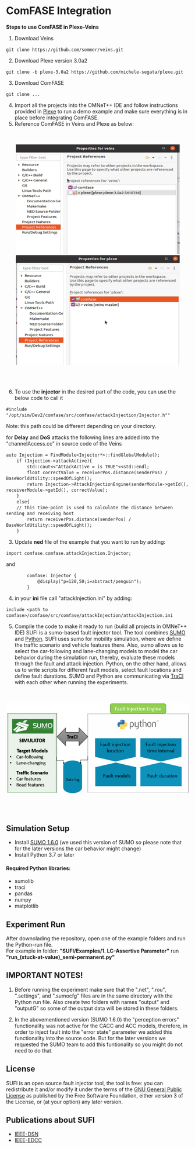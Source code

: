 # **ComFASE Integration**

**Steps to use ComFASE in Plexe-Veins**

1. Download Veins
```
git clone https://github.com/sommer/veins.git
```
2. Download Plexe version 3.0a2
```
git clone -b plexe-3.0a2 https://github.com/michele-segata/plexe.git
```
3. Download ComFASE
```
git clone ...
```
4. Import all the projects into the OMNeT++ IDE and follow instructions provided in [Plexe](https://plexe.car2x.org/tutorial/) to run a demo example and make sure everything is in place before integrating ComFASE.
5. Reference ComFASE in Veins and Plexe as below:

<p align="center">
  <br><br>
  <img src="https://github.com/RISE-Dependable-Transport-Systems/ComFASE/blob/main/Documentation/pictures/veins_ref.png" width="450" height="300">
  <img src="https://github.com/RISE-Dependable-Transport-Systems/ComFASE/blob/main/Documentation/pictures/plexe_ref.png" width="450" height="300">
</p>
<br/> 
<br/>  

6. To use the **injector** in the desired part of the code, you can use the below code to call it 
```
#include "/opt/sim/Dev2/comfase/src/comfase/attackInjection/Injector.h""
```
Note: this path could be different depending on your directory.

for **Delay** and **DoS** attacks the following lines are added into the "channelAccess.cc" in source code of the Veins
```
auto Injection = FindModule<Injector*>::findGlobalModule();
    if (Injection->attackActive){
        std::cout<<"AttackActive = is TRUE"<<std::endl;
        float correctValue = receiverPos.distance(senderPos) / BaseWorldUtility::speedOfLight();
        return Injection->AttackInjectionEngine(senderModule->getId(), receiverModule->getId(), correctValue);
    }
    else{
    // this time-point is used to calculate the distance between sending and receiving host
        return receiverPos.distance(senderPos) / BaseWorldUtility::speedOfLight();
    }
```
3. Update **ned** file of the example that you want to run by adding: 
``` 
import comfase.comfase.attackInjection.Injector;
```
and 
```
        comfase: Injector {
            @display("p=120,50;i=abstract/penguin");
        }
```
4. in your **ini** file call "attackInjection.ini" by adding:
```
include <path to comfase>/comfase/src/comfase/attackInjection/attackInjection.ini
```

5. Compile the code to make it ready to run (build all projects in OMNeT++ IDE)
SUFI is a sumo-based fault injector tool. The tool combines [SUMO](https://www.eclipse.org/sumo/) and [Python](https://www.python.org/). SUFI uses sumo for mobility simulation, where we define the traffic scenario and vehicle features there. Also, sumo allows us to select the car-following and lane-changing models to model the car behavior during the simulation run, thereby, evaluate these models through the fault and attack injection. Python, on the other hand, allows us to write scripts for different fault models, select fault locations and define fault durations. SUMO and Python are communicating via [TraCI](https://sumo.dlr.de/docs/TraCI.html) with each other when running the experiments.

<p align="center">
  <br><br>
  <img src="https://github.com/RISE-Dependable-Transport-Systems/SUFI/blob/master/Documentation/pictures/SUFI.PNG">
</p>
<br/> 
<br/> 


## Simulation Setup

* Install [SUMO 1.6.0](https://sourceforge.net/projects/sumo/files/sumo/version%201.6.0/) (we used this version of SUMO so please note that for the later versions the car behavior might change)
* Install Python 3.7 or later

#### Required Python libraries:
* sumolib
* traci
* pandas
* numpy
* matplotlib

## Experiment Run 
After downolading the repository, open one of the example folders and run the Python-run file. <br/> 
For example in folder: **"SUFI/Examples/1. LC-Assertive Parameter"**    run    **"run_(stuck-at-value)_semi-permanent.py"**

## IMPORTANT NOTES!
1. Before running the experiment make sure that the ".net", ".rou", ".settings", and ".sumocfg" files are in the same directory with the Python run file. Also create two folders with names "output" and "outputG" so some of the output data will be stored in these folders.

2. In the abovementioned version (SUMO 1.6.0) the "perception errors" functionality was not active for the CACC and ACC models, therefore, in order to inject fault
into the "error state" parameter we added this functionality into the source code. But for the later versions we requested the SUMO team to add this funtionality so you might do not need to do that.

## License 
SUFI is an open source fault injector tool, the tool is free: you can redistribute it and/or modify it under the terms of the [GNU General Public License](https://www.gnu.org/licenses/gpl-3.0.en.html) as published by the Free Software Foundation, either version 3 of the License, or (at your option) any later version.


## Publications about SUFI

* [IEEE-DSN](https://ieeexplore.ieee.org/document/9525530)
* [IEEE-EDCC](https://ieeexplore.ieee.org/document/9603599)
